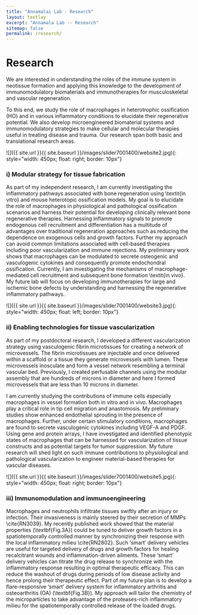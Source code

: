 ```yaml
---
title: "Annamalai Lab - Research"
layout: textlay
excerpt: "Annamala Lab -- Research"
sitemap: false
permalink: /research/
---
```


# Research

We are interested in understanding the roles of the immune system in neotissue formation and applying this knowledge to the development of immunomodulatory biomaterials and immunotherapies for musculoskeletal and vascular regeneration. 

To this end, we study the role of macrophages in heterotrophic ossification (HO) and in various inflammatory conditions to elucidate their regenerative potential. We also develop microengineered biomaterial systems and immunomodulatory strategies to make cellular and molecular therapies useful in treating disease and trauma. Our research span both basic and translational research areas.

<!--Questions of interest include: (i), How does the Mott state collapse upon doping and how is this related to the complex phase diagram of high-temperature superconductors? (ii), What is the strange metal phase seen in correlated electron systems? Is this an exotic long-range entangled state? What is the mechanism of dissipation in that state? (iii), Why is the transition temperature in high-temperature superconductors so high? -->
 
![]({{ site.url }}{{ site.baseurl }}/images/slider7001400/website2.jpg){: style="width: 450px; float: right; border: 10px"}

### i) Modular strategy for tissue fabrication
As part of my independent research, I am currently investigating the inflammatory pathways associated with bone regeneration using \textit{in vitro} and mouse heterotopic ossification models. My goal is to elucidate the role of macrophages in physiological and pathological ossification scenarios and harness their potential for developing clinically relevant bone regenerative therapies. Harnessing inflammatory signals to promote endogenous cell recruitment and differentiation has a multitude of advantages over traditional regeneration approaches such as reducing the dependence on exogenous cells and growth factors. Further my approach can avoid common limitations associated with cell-based therapies including poor vascularization and immune rejections. My preliminary work shows that macrophages can be modulated to secrete osteogenic and vasculogenic cytokines and consequently promote endochondral ossification. Currently, I am investigating the mechanisms of macrophage-mediated cell recruitment and subsequent bone formation \textit{in vivo}. My future lab will focus on developing immunotherapies for large and ischemic bone defects by understanding and harnessing the regenerative inflammatory pathways. 

![]({{ site.url }}{{ site.baseurl }}/images/slider7001400/website3.jpg){: style="width: 450px; float: left; border: 10px"}

### ii) Enabling technologies for tissue vascularization
As part of my postdoctoral research, I developed a different vascularization strategy using vasculogenic fibrin microtissues for creating a network of microvessels. The fibrin microtissues are injectable and once delivered within a scaffold or a tissue they generate microvessels with lumen. These microvessels inosculate and form a vessel network resembling a terminal vascular bed. Previously, I created perfusable channels using the modular assembly that are hundreds of microns in diameter and here I formed microvessels that are less than 10 microns in diameter. 

I am currently studying the contributions of immune cells especially macrophages in vessel formation both in vitro and in vivo. Macrophages play a critical role in tip cell migration and anastomosis. My preliminary studies show enhanced endothelial sprouting in the presence of macrophages. Further, under certain stimulatory conditions, macrophages are found to secrete vasculogenic cytokines including VEGF-A and PDGF. Using gene and protein arrays, I have investigated and identified phenotypic states of macrophages that can be harnessed for vascularization of tissue constructs and as potential targets for tumor suppression. My future research will shed light on such immune contributions to physiological and pathological vascularization to engineer material-based therapies for vascular diseases.

![]({{ site.url }}{{ site.baseurl }}/images/slider7001400/website5.jpg){: style="width: 450px; float: right; border: 10px"}

### iii) Immunomodulation and immunoengineering
Macrophages and neutrophils infiltrate tissues swiftly after an injury or infection. Their invasiveness is mainly steered by their secretion of MMPs \cite{RN3039}. My recently published work showed that the material properties (\textbf{Fig.3A}) could be tuned to deliver growth factors in a spatiotemporally controlled manner by synchronizing their response with the local inflammatory milieu \cite{RN2802}. Such ‘smart’ delivery vehicles are useful for targeted delivery of drugs and growth factors for healing recalcitrant wounds and inflammation-driven ailments. These ‘smart’ delivery vehicles can titrate the drug release to synchronize with the inflammatory response resulting in optimal therapeutic efficacy. This can reduce the washout of drugs during periods of low disease activity and hence prolong their therapeutic effect. Part of my future plan is to develop a flare-responsive ‘smart’ delivery system for inflammatory arthritis and osteoarthritis (OA) (\textbf{Fig.3B}). My approach will tailor the chemistry of the microparticles to take advantage of the proteases-rich inflammatory milieu for the spatiotemporally controlled release of the loaded drugs.


